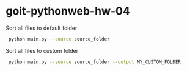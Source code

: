 # goit-pythonweb-hw-04

Sort all files to default folder 

```bash 
 python main.py --source source_folder
```


Sort all files to custom folder 

```bash
 python main.py --source source_folder --output MY_CUSTOM_FOLDER
```